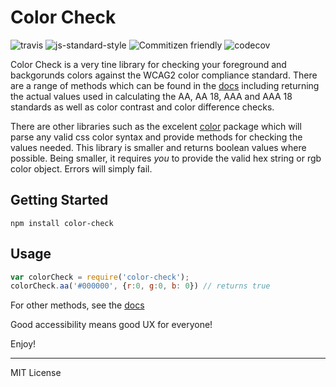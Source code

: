# Color Check
![travis](https://img.shields.io/travis/motleydev/color-check.svg)
![js-standard-style](https://img.shields.io/badge/code%20style-standard-brightgreen.svg)
![Commitizen friendly](https://img.shields.io/badge/commitizen-friendly-brightgreen.svg)
![codecov](https://img.shields.io/codecov/c/github/motleydev/color-check.svg)

Color Check is a very tine library for checking your foreground and backgorunds colors against the WCAG2 color compliance standard. There are a range of methods which can be found in the [docs](/docs/api.md) including returning the actual values used in calculating the AA, AA 18, AAA and AAA 18 standards as well as color contrast and color difference checks.

There are other libraries such as the excelent [color](https://www.npmjs.com/package/color) package which will parse any valid css color syntax and provide methods for checking the values needed. This library is smaller and returns boolean values where possible. Being smaller, it requires *you* to provide the valid hex string or rgb color object. Errors will simply fail.

## Getting Started

`npm install color-check`

## Usage

``` javascript
var colorCheck = require('color-check');
colorCheck.aa('#000000', {r:0, g:0, b: 0}) // returns true
```

For other methods, see the [docs](/docs/api.md)

Good accessibility means good UX for everyone!

Enjoy!

---

MIT License
